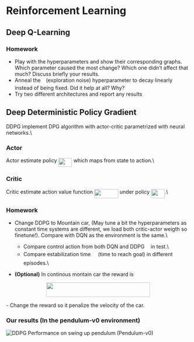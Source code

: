 # Reinforcement Learning 

## Deep Q-Learning

### Homework
- Play with the hyperparameters and show their corresponding graphs. Which parameter caused the most change? Which one didn’t affect that much? Discuss briefly your results.
- Anneal the <img src="./svgs/7ccca27b5ccc533a2dd72dc6fa28ed84.svg" align=middle width=6.672392099999992pt height=14.15524440000002pt/> (exploration noise) hyperparameter to decay linearly instead of being fixed. Did it help at all? Why?
- Try two different architectures and report any results

## Deep Deterministic Policy Gradient
DDPG implement DPG algorithm with actor-critic parametrized with neural networks.\\

### Actor ###
Actor estimate policy <img src="./svgs/a0bba743e0d45642c4c3e52b86657915.svg" align=middle width=37.298393549999986pt height=24.65753399999998pt/> which maps from state to action.\\ 

### Critic ###
Critic estimate action value function <img src="./svgs/5b9f673276d4daa369c7ea9c3f51e061.svg" align=middle width=65.84041859999998pt height=24.65753399999998pt/> under policy <img src="./svgs/a0bba743e0d45642c4c3e52b86657915.svg" align=middle width=37.298393549999986pt height=24.65753399999998pt/>.\\

### Homework
- Change DDPG to Mountain car, (May tune a bit the hyperparameters as constant time systems are different, we load both critic-actor weigth so finetune!). Compare with DQN as the environment is the same.\\
  
  - Compare control action from both DQN and DDPG <img src="./svgs/6dbb78540bd76da3f1625782d42d6d16.svg" align=middle width=9.41027339999999pt height=14.15524440000002pt/> in test.\\
  - Compare estabilization time <img src="./svgs/45daa205a2eacb8e053a24d9ae312e8e.svg" align=middle width=12.140467349999989pt height=20.221802699999984pt/> (time to reach goal) in different episodes.\\
  
- **(Optional)** In continous montain car the reward is

<p align="center"><img src="./svgs/3f07748cf5a51330d54ff82a52ca6f11.svg" align=middle width=283.5015645pt height=39.452455349999994pt/></p> 
    - Change the reward so it penalize the velocity of the car.



### Our results (In the pendulum-v0 environment)
![DDPG Performance on swing up pendulum (Pendulum-v0)](./02_DDPG/Trained_Models/DDPG_Pendulum-v0/reward_vs_episode.png)
